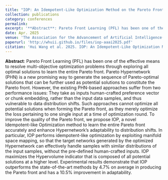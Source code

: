 ```yaml
---
title: "IOP: An Idempotent-Like Optimization Method on the Pareto Front of Hypernetwork"
collection: publications
category: conferences
permalink: 
excerpt: '**Abstract**: Pareto Front Learning (PFL) has been one of the effective means to resolve multi-objective optimization problems through exploring all optimal solutions to learn the entire Pareto front. Pareto Hypernetwork (PHN) is a new promising way to generate the sequence of Pareto-optimal solutions that can be further used as potential solutions to constitute the Pareto front. However, the existing PHN-based approaches suffer from two performance issues: They take as inputs human-crafted preference vector or chunk embedding, rather than the input data samples, and thus vulnerable to data distribution shifts. Such approaches cannot optimize all potential solutions when forming the Pareto front, as they merely optimize the loss pertaining to one single input at a time of optimization round. To improve the quality of the Pareto front, we propose IOP, a novel Idempotent-like Optimization method to learn the entire Pareto front accurately and enhance Hypernetwork’s adaptability to distribution shifts. In particular, IOP performs idempotent-like optimization by exploiting manifold space mapping, so that the target networks generated by the optimized Hypernetwork can effectively handle samples with similar distributions of the input samples, without the pre-defined human-crafted inputs. IOP maximizes the Hypervolume indicator that is composed of all potential solutions at a higher level. Experimental results demonstrate that IOP outperforms the state-of-the-art methods by 4.7% on average in producing the Pareto front and has a 10.5% improvement in adaptability.'
date: Apr. 2025
venue: 'The Association for the Advancement of Artificial Intelligence(AAAI)'
paperurl: 'http://whuii.github.io/files/iop-aaai2025.pdf'
citation: 'Hui Wang et al. 2025. IOP: An Idempotent-Like Optimization Method on the Pareto Front of Hypernetwork. In AAAI, volume 39, 21108-21116.'
---
```


**Abstract**: Pareto Front Learning (PFL) has been one of the effective means to resolve multi-objective optimization problems through exploring all optimal solutions to learn the entire Pareto front. Pareto Hypernetwork (PHN) is a new promising way to generate the sequence of Pareto-optimal solutions that can be further used as potential solutions to constitute the Pareto front. However, the existing PHN-based approaches suffer from two performance issues: They take as inputs human-crafted preference vector or chunk embedding, rather than the input data samples, and thus vulnerable to data distribution shifts. Such approaches cannot optimize all potential solutions when forming the Pareto front, as they merely optimize the loss pertaining to one single input at a time of optimization round. To improve the quality of the Pareto front, we propose IOP, a novel Idempotent-like Optimization method to learn the entire Pareto front accurately and enhance Hypernetwork’s adaptability to distribution shifts. In particular, IOP performs idempotent-like optimization by exploiting manifold space mapping, so that the target networks generated by the optimized Hypernetwork can effectively handle samples with similar distributions of the input samples, without the pre-defined human-crafted inputs. IOP maximizes the Hypervolume indicator that is composed of all potential solutions at a higher level. Experimental results demonstrate that IOP outperforms the state-of-the-art methods by 4.7% on average in producing the Pareto front and has a 10.5% improvement in adaptability.
